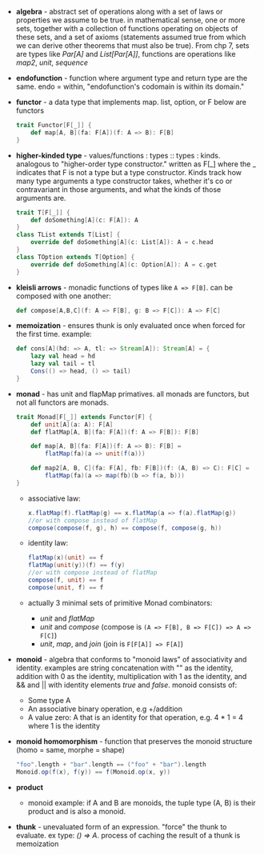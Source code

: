 - **algebra** - abstract set of operations along with a set of laws or properties we assume to be
    true. in mathematical sense, one or more sets, together with a collection of functions
    operating on objects of these sets, and a set of axioms (statements assumed true from
    which we can derive other theorems that must also be true). From chp 7, sets are types
    like _Par[A]_ and _List[Par[A]]_, functions are operations like _map2_, _unit_, _sequence_

- **endofunction** - function where argument type and return type are the same. endo = within, "endofunction's codomain 
is within its domain."

- **functor** - a data type that implements map. list, option, or F below are functors
    ```scala
    trait Functor[F[_]] {
        def map[A, B](fa: F[A])(f: A => B): F[B]
    }
    ```

- **higher-kinded type** - values/functions : types :: types : kinds. analogous to "higher-order type constructor." 
written as F[_] where the _ indicates that F is not a type but a type constructor. Kinds track how many type arguments a type constructor takes, whether it's
co or contravariant in those arguments, and what the kinds of those arguments are.
    ```scala
    trait T[F[_]] {
        def doSomething[A](c: F[A]): A
    }
    class TList extends T[List] {
        override def doSomething[A](c: List[A]): A = c.head
    }
    class TOption extends T[Option] {
        override def doSomething[A](c: Option[A]): A = c.get
    }
    ```
    
- **kleisli arrows** - monadic functions of types like ```A => F[B]```. can be composed with one another: 
    ```scala 
    def compose[A,B,C](f: A => F[B], g: B => F[C]): A => F[C]
    ```

- **memoization** - ensures thunk is only evaluated once when forced for the first time. example:
    ```scala
    def cons[A](hd: => A, tl: => Stream[A]): Stream[A] = {
        lazy val head = hd
        lazy val tail = tl
        Cons(() => head, () => tail)
    }
    ```
    
- **monad** - has unit and flapMap primatives. all monads are functors, but not all functors are monads.
    ```scala    
    trait Monad[F[_]] extends Functor[F] {
        def unit[A](a: A): F[A]
        def flatMap[A, B](fa: F[A])(f: A => F[B]): F[B]
    
        def map[A, B](fa: F[A])(f: A => B): F[B] =
            flatMap(fa)(a => unit(f(a)))
    
        def map2[A, B, C](fa: F[A], fb: F[B])(f: (A, B) => C): F[C] =
            flatMap(fa)(a => map(fb)(b => f(a, b)))
    }
    ```
    - associative law: 
        
        ```scala
        x.flatMap(f).flatMap(g) == x.flatMap(a => f(a).flatMap(g))
        //or with compose instead of flatMap
        compose(compose(f, g), h) == compose(f, compose(g, h))
        ```
        
    - identity law:
    
        ```scala
        flatMap(x)(unit) == f
        flatMap(unit(y))(f) == f(y)
        //or with compose instead of flatMap
        compose(f, unit) == f
        compose(unit, f) == f
        ```
        
    - actually 3 minimal sets of primitive Monad combinators:
        - _unit_ and _flatMap_
        - _unit_ and _compose_ (compose is ```(A => F[B], B => F[C]) => A => F[C]```)
        - _unit_, _map_, and _join_ (join is ```F[F[A]] => F[A]```)
    
- **monoid** - algebra that conforms to "monoid laws" of associativity and identity. examples are string concatenation with "" as 
the identity, addition with 0 as the identity, multiplication with 1 as the identity, and && and || with identity 
elements _true_ and _false_. monoid consists of:
    - Some type A
    - An associative binary operation, e.g +/addition
    - A value zero: A that is an identity for that operation, e.g. 4 * 1 = 4 where 1 is the identity

- **monoid homomorphism** - function that preserves the monoid structure (homo = same, morphe = shape)
    ```scala
    "foo".length + "bar".length == ("foo" + "bar").length
    Monoid.op(f(x), f(y)) == f(Monoid.op(x, y))
    ```
    
- **product**
    - monoid example: if A and B are monoids, the tuple type (A, B) is their product and is also a monoid.
 
- **thunk** - unevaluated form of an expression. "force" the thunk to evaluate. ex type: _() => A_.
    process of caching the result of a thunk is memoization